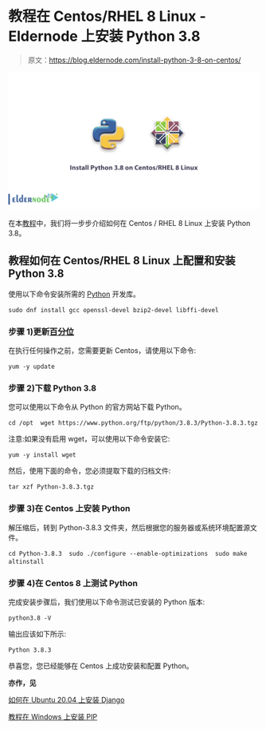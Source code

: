 # 教程在 Centos/RHEL 8 Linux - Eldernode 上安装 Python 3.8

> 原文：<https://blog.eldernode.com/install-python-3-8-on-centos/>

![Tutorial install Python 3.8 on Centos-RHEL 8 Linux](img/ee6ff107a3712e69b72c5bce293d61fe.png)

在本[教程](https://eldernode.com/category/tutorial/)中，我们将一步步介绍如何在 Centos / RHEL 8 Linux 上安装 Python 3.8。

## 教程如何在 Centos/RHEL 8 Linux 上配置和安装 Python 3.8

使用以下命令安装所需的 [Python](https://www.python.org/) 开发库。

```
sudo dnf install gcc openssl-devel bzip2-devel libffi-devel 
```

### 步骤 1)更新[百分位](https://eldernode.com/centos-vps/)

在执行任何操作之前，您需要更新 Centos，请使用以下命令:

```
yum -y update 
```

### 步骤 2)下载 Python 3.8

您可以使用以下命令从 Python 的官方网站下载 Python。

```
cd /opt  wget https://www.python.org/ftp/python/3.8.3/Python-3.8.3.tgz 
```

注意:如果没有启用 wget，可以使用以下命令安装它:

```
yum -y install wget 
```

然后，使用下面的命令，您必须提取下载的归档文件:

```
tar xzf Python-3.8.3.tgz 
```

### 步骤 3)在 Centos 上安装 Python

解压缩后，转到 Python-3.8.3 文件夹，然后根据您的服务器或系统环境配置源文件。

```
cd Python-3.8.3  sudo ./configure --enable-optimizations  sudo make altinstall 
```

### 步骤 4)在 Centos 8 上测试 Python

完成安装步骤后，我们使用以下命令测试已安装的 Python 版本:

```
python3.8 -V 
```

输出应该如下所示:

```
Python 3.8.3
```

恭喜您，您已经能够在 Centos 上成功安装和配置 Python。

**亦作，见**

[如何在 Ubuntu 20.04 上安装 Django](https://eldernode.com/install-django-on-ubuntu-20/)

[教程在 Windows 上安装 PIP](https://eldernode.com/install-pip-on-windows/)